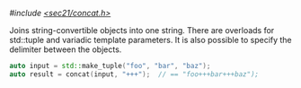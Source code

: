 *#include [&lt;sec21/concat.h&gt;](https://github.com/MichaelMiller-/sec21/blob/master/include/sec21/concat.h)*

Joins string-convertible objects into one string. There are overloads for std::tuple and variadic template parameters. It is also possible to specify the delimiter between the objects.

```cpp
auto input = std::make_tuple("foo", "bar", "baz");
auto result = concat(input, "+++");  // == "foo+++bar+++baz");
```
